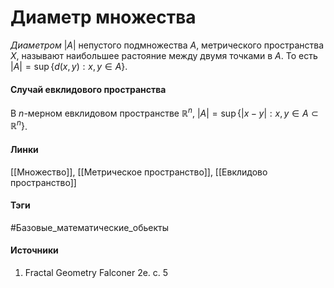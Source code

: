 # Диаметр множества
*Диаметром* $|A|$ непустого подмножества $A$, метрического пространства $X$, называют наибольшее растояние между двумя точками в $A$. То есть $|A|=\sup\{d(x,y):x,y\in A\}$.
#### Случай евклидового пространства
В $n$-мерном евклидовом пространстве $\mathbb{R}^{n}$, $|A|=\sup\{|x-y|:x,y\in A\subset\mathbb{R}^{n}\}$.
#### Линки
 [[Множество]],
 [[Метрическое пространство]],
 [[Евклидово пространство]]
#### Тэги
 #Базовые_математические_обьекты 
#### Источники
 1. Fractal Geometry Falconer 2e. с. 5